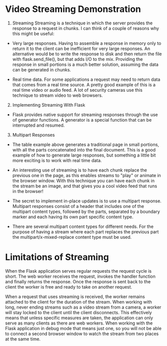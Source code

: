# Video Streaming Demonstration

1. Streaming
Streaming is a technique in which the server provides the response to a request in chunks. I can think of a couple of reasons why this might be useful:

- Very large responses. Having to assemble a response in memory only to return it to the client can be inefficient for very large responses. An alternative would be to write the response to disk and then return the file with flask.send_file(), but that adds I/O to the mix. Providing the response in small portions is a much better solution, assuming the data can be generated in chunks.

- Real time data. For some applications a request may need to return data that comes from a real time source. A pretty good example of this is a real time video or audio feed. A lot of security cameras use this technique to stream video to web browsers.

2. Implementing Streaming With Flask
- Flask provides native support for streaming responses through the use of generator functions. A generator is a special function that can be interrupted and resumed.

3. Multipart Responses
- The table example above generates a traditional page in small portions, with all the parts concatenated into the final document. This is a good example of how to generate large responses, but something a little bit more exciting is to work with real time data.

- An interesting use of streaming is to have each chunk replace the previous one in the page, as this enables streams to "play" or animate in the browser window. With this technique you can have each chunk in the stream be an image, and that gives you a cool video feed that runs in the browser!

- The secret to implement in-place updates is to use a multipart response. Multipart responses consist of a header that includes one of the multipart content types, followed by the parts, separated by a boundary marker and each having its own part specific content type.

- There are several multipart content types for different needs. For the purpose of having a stream where each part replaces the previous part the multipart/x-mixed-replace content type must be used.


# Limitations of Streaming
When the Flask application serves regular requests the request cycle is short. The web worker receives the request, invokes the handler function and finally returns the response. Once the response is sent back to the client the worker is free and ready to take on another request.

When a request that uses streaming is received, the worker remains attached to the client for the duration of the stream. When working with long, never ending streams such as a video stream from a camera, a worker will stay locked to the client until the client disconnects. This effectively means that unless specific measures are taken, the application can only serve as many clients as there are web workers. When working with the Flask application in debug mode that means just one, so you will not be able to connect a second browser window to watch the stream from two places at the same time.
